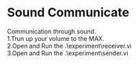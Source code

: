 # Sound Communicate  
Communication through sound.  
1.Trun up your volume to the MAX.  
2.Open and Run the .\experiment\receiver.vi  
3.Open and Run the .\experiment\sender.vi  
